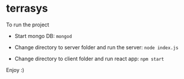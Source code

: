 # terrasys
To run the project

- Start mongo DB: ``mongod``

- Change directory to server folder and run the server: ``node index.js``

- Change directory to client folder and run react app: ``npm start``

Enjoy :)